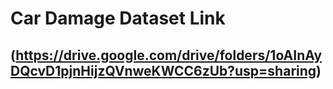 # Car Damage Dataset Link

## (https://drive.google.com/drive/folders/1oAInAyDQcvD1pjnHijzQVnweKWCC6zUb?usp=sharing)
